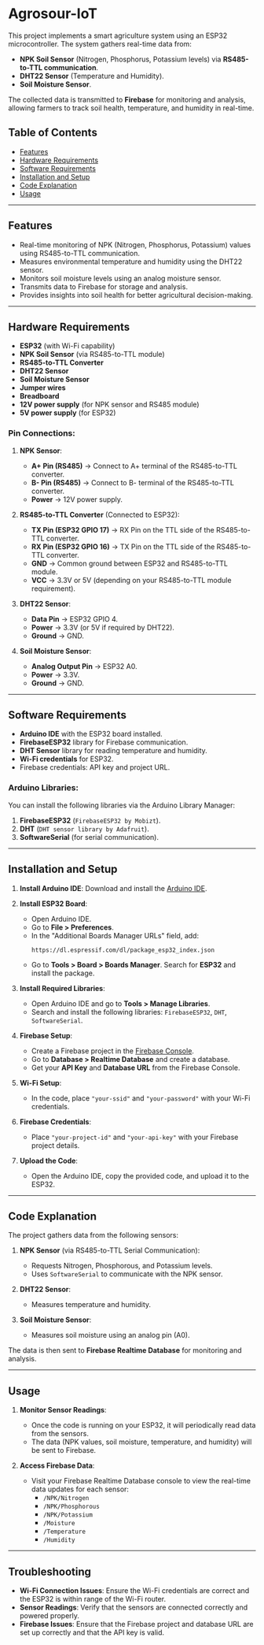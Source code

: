 # **Agrosour-IoT**


This project implements a smart agriculture system using an ESP32 microcontroller. The system gathers real-time data from:
- **NPK Soil Sensor** (Nitrogen, Phosphorus, Potassium levels) via **RS485-to-TTL communication**.
- **DHT22 Sensor** (Temperature and Humidity).
- **Soil Moisture Sensor**.

The collected data is transmitted to **Firebase** for monitoring and analysis, allowing farmers to track soil health, temperature, and humidity in real-time.

## **Table of Contents**
- [Features](#features)
- [Hardware Requirements](#hardware-requirements)
- [Software Requirements](#software-requirements)
- [Installation and Setup](#installation-and-setup)
- [Code Explanation](#code-explanation)
- [Usage](#usage)

---

## **Features**
- Real-time monitoring of NPK (Nitrogen, Phosphorus, Potassium) values using RS485-to-TTL communication.
- Measures environmental temperature and humidity using the DHT22 sensor.
- Monitors soil moisture levels using an analog moisture sensor.
- Transmits data to Firebase for storage and analysis.
- Provides insights into soil health for better agricultural decision-making.

---

## **Hardware Requirements**
- **ESP32** (with Wi-Fi capability)
- **NPK Soil Sensor** (via RS485-to-TTL module)
- **RS485-to-TTL Converter**
- **DHT22 Sensor**
- **Soil Moisture Sensor**
- **Jumper wires**
- **Breadboard**
- **12V power supply** (for NPK sensor and RS485 module)
- **5V power supply** (for ESP32)

### **Pin Connections:**

1. **NPK Sensor**:
   - **A+ Pin (RS485)** → Connect to A+ terminal of the RS485-to-TTL converter.
   - **B- Pin (RS485)** → Connect to B- terminal of the RS485-to-TTL converter.
   - **Power** → 12V power supply.
   
2. **RS485-to-TTL Converter** (Connected to ESP32):
   - **TX Pin (ESP32 GPIO 17)** → RX Pin on the TTL side of the RS485-to-TTL converter.
   - **RX Pin (ESP32 GPIO 16)** → TX Pin on the TTL side of the RS485-to-TTL converter.
   - **GND** → Common ground between ESP32 and RS485-to-TTL module.
   - **VCC** → 3.3V or 5V (depending on your RS485-to-TTL module requirement).

3. **DHT22 Sensor**:
   - **Data Pin** → ESP32 GPIO 4.
   - **Power** → 3.3V (or 5V if required by DHT22).
   - **Ground** → GND.

4. **Soil Moisture Sensor**:
   - **Analog Output Pin** → ESP32 A0.
   - **Power** → 3.3V.
   - **Ground** → GND.

---

## **Software Requirements**
- **Arduino IDE** with the ESP32 board installed.
- **FirebaseESP32** library for Firebase communication.
- **DHT Sensor** library for reading temperature and humidity.
- **Wi-Fi credentials** for ESP32.
- Firebase credentials: API key and project URL.

### **Arduino Libraries:**
You can install the following libraries via the Arduino Library Manager:
1. **FirebaseESP32** (`FirebaseESP32 by Mobizt`).
2. **DHT** (`DHT sensor library by Adafruit`).
3. **SoftwareSerial** (for serial communication).

---

## **Installation and Setup**

1. **Install Arduino IDE**: Download and install the [Arduino IDE](https://www.arduino.cc/en/software).
   
2. **Install ESP32 Board**:
   - Open Arduino IDE.
   - Go to **File > Preferences**.
   - In the "Additional Boards Manager URLs" field, add:
     ```
     https://dl.espressif.com/dl/package_esp32_index.json
     ```
   - Go to **Tools > Board > Boards Manager**. Search for **ESP32** and install the package.

3. **Install Required Libraries**:
   - Open Arduino IDE and go to **Tools > Manage Libraries**.
   - Search and install the following libraries: `FirebaseESP32`, `DHT`, `SoftwareSerial`.

4. **Firebase Setup**:
   - Create a Firebase project in the [Firebase Console](https://console.firebase.google.com/).
   - Go to **Database > Realtime Database** and create a database.
   - Get your **API Key** and **Database URL** from the Firebase Console.
   
5. **Wi-Fi Setup**: 
   - In the code, place `"your-ssid"` and `"your-password"` with your Wi-Fi credentials.
   
6. **Firebase Credentials**: 
   - Place `"your-project-id"` and `"your-api-key"` with your Firebase project details.

7. **Upload the Code**:
   - Open the Arduino IDE, copy the provided code, and upload it to the ESP32.

---

## **Code Explanation**

The project gathers data from the following sensors:
1. **NPK Sensor** (via RS485-to-TTL Serial Communication):
   - Requests Nitrogen, Phosphorous, and Potassium levels.
   - Uses `SoftwareSerial` to communicate with the NPK sensor.
   
2. **DHT22 Sensor**:
   - Measures temperature and humidity.
   
3. **Soil Moisture Sensor**:
   - Measures soil moisture using an analog pin (A0).

The data is then sent to **Firebase Realtime Database** for monitoring and analysis.

---

## **Usage**

1. **Monitor Sensor Readings**: 
   - Once the code is running on your ESP32, it will periodically read data from the sensors.
   - The data (NPK values, soil moisture, temperature, and humidity) will be sent to Firebase.

2. **Access Firebase Data**:
   - Visit your Firebase Realtime Database console to view the real-time data updates for each sensor:
     - `/NPK/Nitrogen`
     - `/NPK/Phosphorous`
     - `/NPK/Potassium`
     - `/Moisture`
     - `/Temperature`
     - `/Humidity`

---

## **Troubleshooting**

- **Wi-Fi Connection Issues**: Ensure the Wi-Fi credentials are correct and the ESP32 is within range of the Wi-Fi router.
- **Sensor Readings**: Verify that the sensors are connected correctly and powered properly.
- **Firebase Issues**: Ensure that the Firebase project and database URL are set up correctly and that the API key is valid.

